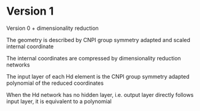 # Version 1
Version 0 + dimensionality reduction

The geometry is described by CNPI group symmetry adapted and scaled internal coordinate

The internal coordinates are compressed by dimensionality reduction networks

The input layer of each Hd element is the CNPI group symmetry adapted polynomial of the reduced coordinates

When the Hd network has no hidden layer, i.e. output layer directly follows input layer, it is equivalent to a polynomial
